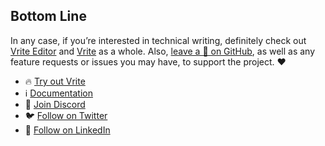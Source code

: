 ## Bottom Line

In any case, if you’re interested in technical writing, definitely check out [Vrite Editor](https://editor.vrite.io/) and [Vrite](https://vrite.io/) as a whole. Also, [leave a 🌟 on GitHub](https://github.com/vriteio/vrite), as well as any feature requests or issues you may have, to support the project. ❤️
- 🔥 [Try out Vrite](https://app.vrite.io/)
- ℹ️ [Documentation](https://docs.vrite.io/)
- 💬 [Join Discord](https://discord.gg/yYqDWyKnqE)
- 🐦 [Follow on Twitter](https://twitter.com/vriteio)
- 💼 [Follow on LinkedIn](https://www.linkedin.com/company/vrite)